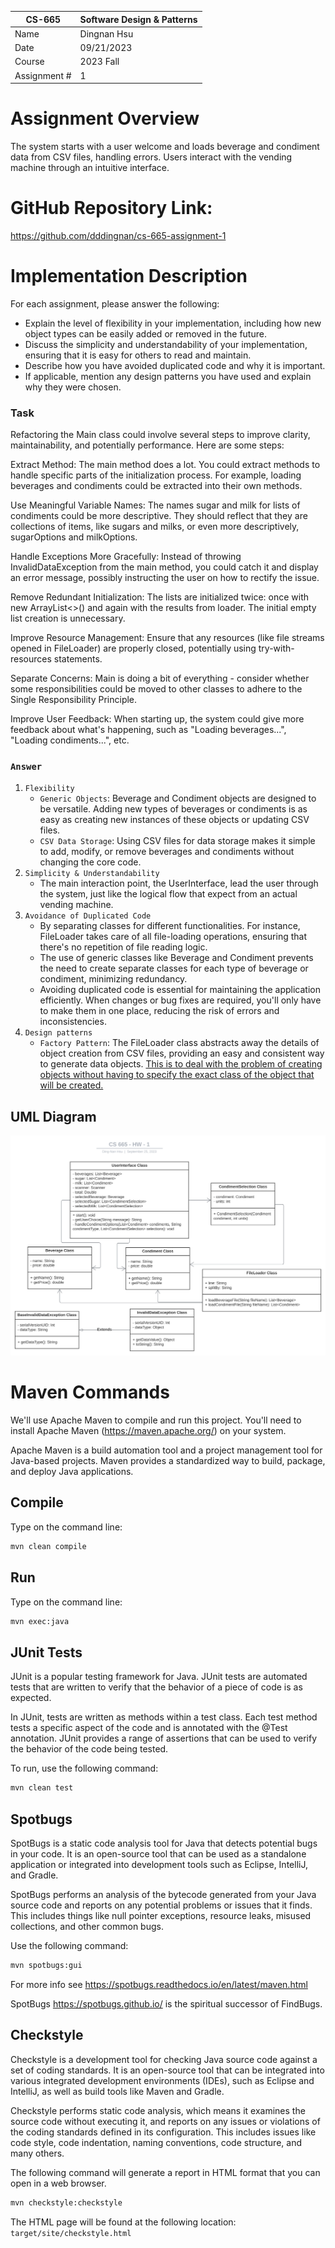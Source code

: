 | CS-665       | Software Design & Patterns |
| ------------ | -------------------------- |
| Name         | Dingnan Hsu                |
| Date         | 09/21/2023                 |
| Course       | 2023 Fall                  |
| Assignment # | 1                          |

# Assignment Overview

The system starts with a user welcome and loads beverage and condiment data from CSV files, handling errors. Users interact with the vending machine through an intuitive interface.

# GitHub Repository Link:

https://github.com/dddingnan/cs-665-assignment-1

# Implementation Description

For each assignment, please answer the following:

- Explain the level of flexibility in your implementation, including how new object types can
  be easily added or removed in the future.
- Discuss the simplicity and understandability of your implementation, ensuring that it is
  easy for others to read and maintain.
- Describe how you have avoided duplicated code and why it is important.
- If applicable, mention any design patterns you have used and explain why they were
  chosen.

### Task

Refactoring the Main class could involve several steps to improve clarity, maintainability, and potentially performance. Here are some steps:

Extract Method: The main method does a lot. You could extract methods to handle specific parts of the initialization process. For example, loading beverages and condiments could be extracted into their own methods.

Use Meaningful Variable Names: The names sugar and milk for lists of condiments could be more descriptive. They should reflect that they are collections of items, like sugars and milks, or even more descriptively, sugarOptions and milkOptions.

Handle Exceptions More Gracefully: Instead of throwing InvalidDataException from the main method, you could catch it and display an error message, possibly instructing the user on how to rectify the issue.

Remove Redundant Initialization: The lists are initialized twice: once with new ArrayList<>() and again with the results from loader. The initial empty list creation is unnecessary.

Improve Resource Management: Ensure that any resources (like file streams opened in FileLoader) are properly closed, potentially using try-with-resources statements.

Separate Concerns: Main is doing a bit of everything - consider whether some responsibilities could be moved to other classes to adhere to the Single Responsibility Principle.

Improve User Feedback: When starting up, the system could give more feedback about what's happening, such as "Loading beverages...", "Loading condiments...", etc.

### `Answer`

1. `Flexibility`
   - `Generic Objects`: Beverage and Condiment objects are designed to be versatile. Adding new types of beverages or condiments is as easy as creating new instances of these objects or updating CSV files.
   - `CSV Data Storage`: Using CSV files for data storage makes it simple to add, modify, or remove beverages and condiments without changing the core code.
2. `Simplicity & Understandability`
   - The main interaction point, the UserInterface, lead the user through the system, just like the logical flow that expect from an actual vending machine.
3. `Avoidance of Duplicated Code`
   - By separating classes for different functionalities. For instance, FileLoader takes care of all file-loading operations, ensuring that there's no repetition of file reading logic.
   - The use of generic classes like Beverage and Condiment prevents the need to create separate classes for each type of beverage or condiment, minimizing redundancy.
   - Avoiding duplicated code is essential for maintaining the application efficiently. When changes or bug fixes are required, you'll only have to make them in one place, reducing the risk of errors and inconsistencies.
4. `Design patterns`
   - `Factory Pattern`: The FileLoader class abstracts away the details of object creation from CSV files, providing an easy and consistent way to generate data objects. [This is to deal with the problem of creating objects without having to specify the exact class of the object that will be created.](https://en.wikipedia.org/wiki/Factory_method_pattern)

## UML Diagram

![UML Diagram](UML.svg)

# Maven Commands

We'll use Apache Maven to compile and run this project. You'll need to install Apache Maven (https://maven.apache.org/) on your system.

Apache Maven is a build automation tool and a project management tool for Java-based projects. Maven provides a standardized way to build, package, and deploy Java applications.

## Compile

Type on the command line:

```bash
mvn clean compile
```

## Run

Type on the command line:

```bash
mvn exec:java
```

## JUnit Tests

JUnit is a popular testing framework for Java. JUnit tests are automated tests that are written to verify that the behavior of a piece of code is as expected.

In JUnit, tests are written as methods within a test class. Each test method tests a specific aspect of the code and is annotated with the @Test annotation. JUnit provides a range of assertions that can be used to verify the behavior of the code being tested.

To run, use the following command:

```bash
mvn clean test
```

## Spotbugs

SpotBugs is a static code analysis tool for Java that detects potential bugs in your code. It is an open-source tool that can be used as a standalone application or integrated into development tools such as Eclipse, IntelliJ, and Gradle.

SpotBugs performs an analysis of the bytecode generated from your Java source code and reports on any potential problems or issues that it finds. This includes things like null pointer exceptions, resource leaks, misused collections, and other common bugs.

Use the following command:

```bash
mvn spotbugs:gui
```

For more info see
https://spotbugs.readthedocs.io/en/latest/maven.html

SpotBugs https://spotbugs.github.io/ is the spiritual successor of FindBugs.

## Checkstyle

Checkstyle is a development tool for checking Java source code against a set of coding standards. It is an open-source tool that can be integrated into various integrated development environments (IDEs), such as Eclipse and IntelliJ, as well as build tools like Maven and Gradle.

Checkstyle performs static code analysis, which means it examines the source code without executing it, and reports on any issues or violations of the coding standards defined in its configuration. This includes issues like code style, code indentation, naming conventions, code structure, and many others.

The following command will generate a report in HTML format that you can open in a web browser.

```bash
mvn checkstyle:checkstyle
```

The HTML page will be found at the following location:
`target/site/checkstyle.html`
